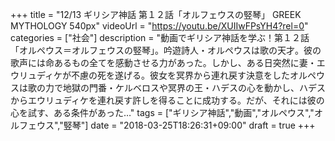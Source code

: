 +++
title =  "12/13 ギリシア神話 第１２話「オルフェウスの竪琴」 GREEK MYTHOLOGY 540px"
videoUrl = "https://youtu.be/XUIIwFPsYH4?rel=0"
categories = ["社会"]
description = "動画でギリシア神話を学ぶ！第１２話「オルペウス＝オルフェウスの竪琴」。吟遊詩人・オルペウスは歌の天才。彼の歌声には命あるもの全てを感動させる力があった。しかし、ある日突然に妻・エウリュディケが不慮の死を遂げる。彼女を冥界から連れ戻す決意をしたオルペウスは歌の力で地獄の門番・ケルベロスや冥界の王・ハデスの心を動かし、ハデスからエウリュディケを連れ戻す許しを得ることに成功する。だが、それには彼の心を試す、ある条件があった…"
tags = ["ギリシア神話","動画","オルペウス","オルフェウス","竪琴"]
date = "2018-03-25T18:26:31+09:00"
draft = true
+++
